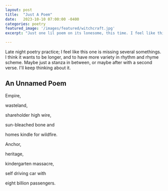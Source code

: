 ```yaml
---
layout: post
title:  "Just A Poem"
date:   2023-10-10 07:00:00 -0400
categories: poetry
featured_image: '/images/featured/witchcraft.jpg'
excerpt: "Just one lil poem on its lonesome, this time. I feel like this one wants to be longer. I hear you lil poem, I'll keep noodling on you."

---
```


Late night poetry practice; I feel like this one is missing several somethings. I think it wants to be longer, and to have more variety in rhythm and rhyme scheme. Maybe just a stanza in between, or maybe after with a second verse. I'll keep thinking about it.

## An Unnamed Poem

Empire,

wasteland,

shareholder high wire,

sun-bleached bone and

homes kindle for wildfire.


Anchor,

heritage,

kindergarten massacre,

self driving car with

eight billion passengers.
